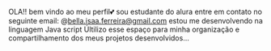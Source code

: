 OLA!! bem vindo ao meu perfil💕
sou estudante do alura
entre em contato no seguinte email: @bella.isaa.ferreira@gmail.com 
estou me desenvolvendo na linguagem Java script
Últilizo esse espaço para minha organização e compartilhamento dos meus projetos desenvolvidos...
